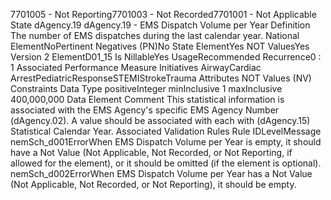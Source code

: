 

7701005 - Not Reporting7701003 - Not Recorded7701001 - Not Applicable
State
dAgency.19
dAgency.19 - EMS Dispatch Volume per Year
Definition
The number of EMS dispatches during the last calendar year.
National ElementNoPertinent Negatives (PN)No
State ElementYes
NOT ValuesYes
Version 2 ElementD01_15
Is NillableYes
UsageRecommended
Recurrence0 : 1
Associated Performance Measure Initiatives
AirwayCardiac ArrestPediatricResponseSTEMIStrokeTrauma
Attributes
NOT Values (NV)
Constraints
Data Type
positiveInteger
minInclusive
1
maxInclusive
400,000,000
Data Element Comment
This statistical information is associated with the EMS Agency's specific EMS Agency Number (dAgency.02). A value should
be associated with each with (dAgency.15) Statistical Calendar Year.
Associated Validation Rules
Rule IDLevelMessage
nemSch_d001ErrorWhen EMS Dispatch Volume per Year is empty, it should have a Not Value (Not Applicable, Not
Recorded, or Not Reporting, if allowed for the element), or it should be omitted (if the element is
optional).
nemSch_d002ErrorWhen EMS Dispatch Volume per Year has a Not Value (Not Applicable, Not Recorded, or Not
Reporting), it should be empty.